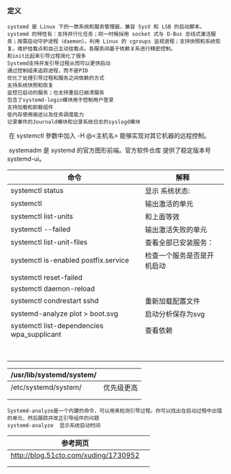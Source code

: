 

### 定义

```
systemd 是 Linux 下的一款系统和服务管理器，兼容 SysV 和 LSB 的启动脚本。systemd 的特性有：支持并行化任务；同一时候採用 socket 式与 D-Bus 总线式激活服务；按需启动守护进程（daemon）。利用 Linux 的 cgroups 监视进程；支持快照和系统恢复。维护挂载点和自己主动挂载点。各服务间基于依赖关系进行精密控制。 
和init比起来引导过程简化了很多
Systemd支持并发引导过程从而可以更快启动
通过控制组来追踪进程，而不是PID
优化了处理引导过程和服务之间依赖的方式
支持系统快照和恢复
监控已启动的服务；也支持重启已崩溃服务
包含了systemd-login模块用于控制用户登录
支持加载和卸载组件
低内存使用痕迹以及任务调度能力
记录事件的Journald模块和记录系统日志的syslogd模块
```

 在 systemctl 參数中加入 -H <username>@<主机名> 能够实现对其它机器的远程控制。 

 systemadm 是 systemd 的官方图形前端。官方软件仓库 提供了稳定版本号 systemd-ui。 



| 命令                                          | 解释                       |
| --------------------------------------------- | -------------------------- |
| systemctl status                              | 显示 系统状态:             |
| systemctl                                     | 输出激活的单元             |
| systemctl list-units                          | 和上面等效                 |
| systemctl --failed                            | 输出激活失败的单元         |
| systemctl list-unit-files                     | 查看全部已安装服务：       |
| systemctl is-enabled postfix.service          | 检查一个服务是否是开机启动 |
| systemctl reset-failed                        |                            |
| systemctl daemon-reload                       |                            |
| systemctl condrestart sshd                    | 重新加载配置文件           |
| systemd-analyze plot > boot.svg               | 启动分析保存为svg          |
| systemctl  list-dependencies   wpa_supplicant | 查看依赖                   |
|                                               |                            |
|                                               |                            |
|                                               |                            |
|                                               |                            |
|                                               |                            |
|                                               |                            |
|                                               |                            |
|                                               |                            |



| /usr/lib/systemd/system/ |            |
| ------------------------ | ---------- |
| /etc/systemd/system/     | 优先级更高 |
|                          |            |
|                          |            |










```
Systemd-analyze是一个内建的命令，可以用来检测引导过程。你可以找出在启动过程中出错的单元，然后跟踪并改正引导组件的问题 
systemd-analyze  显示系统启动时间
```

| 参考网页                             |      |
| ------------------------------------ | ---- |
| http://blog.51cto.com/xuding/1730952 |      |
|                                      |      |
|                                      |      |

